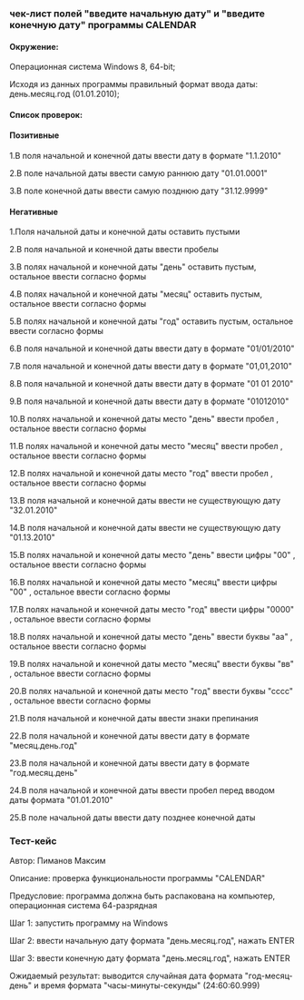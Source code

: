 ### чек-лист полей "введите начальную дату" и "введите конечную дату" программы CALENDAR
#### Окружение:

Операционная система Windows 8, 64-bit;

Исходя из данных программы правильный формат ввода даты: день.месяц.год (01.01.2010);

#### Список проверок:

#### Позитивные

1.В поля начальной и конечной даты ввести дату в формате "1.1.2010"

2.В поле начальной даты ввести самую раннюю дату "01.01.0001" 

3.В поле конечной даты ввести самую позднюю дату "31.12.9999" 

#### Негативные

1.Поля начальной даты и конечной даты оставить пустыми

2.В поля начальной и конечной даты ввести пробелы 

3.В полях начальной и конечной даты "день" оставить пустым, остальное ввести согласно формы 

4.В полях начальной и конечной даты "месяц" оставить пустым, остальное ввести согласно формы 

5.В полях начальной и конечной даты "год" оставить пустым, остальное ввести согласно формы 

6.В поля начальной и конечной даты ввести дату в формате "01/01/2010" 

7.В поля начальной и конечной даты ввести дату в формате "01,01,2010" 

8.В поля начальной и конечной даты ввести дату в формате "01 01 2010" 

9.В поля начальной и конечной даты ввести дату в формате "01012010" 

10.В полях начальной и конечной даты место "день" ввести пробел , остальное ввести согласно формы 

11.В полях начальной и конечной даты место "месяц" ввести пробел , остальное ввести согласно формы 

12.В полях начальной и конечной даты место "год" ввести пробел , остальное ввести согласно формы 

13.В поля начальной и конечной даты ввести не существующую дату "32.01.2010" 

14.В поля начальной и конечной даты ввести не существующую дату "01.13.2010" 

15.В полях начальной и конечной даты место "день" ввести цифры "00" , остальное ввести согласно формы 

16.В полях начальной и конечной даты место "месяц" ввести цифры "00" , остальное ввести согласно формы 

17.В полях начальной и конечной даты место "год" ввести цифры "0000" , остальное ввести согласно формы 

18.В полях начальной и конечной даты место "день" ввести буквы "аа" , остальное ввести согласно формы 

19.В полях начальной и конечной даты место "месяц" ввести буквы "вв" , остальное ввести согласно формы 

20.В полях начальной и конечной даты место "год" ввести буквы "сссс" , остальное ввести согласно формы 

21.В поля начальной и конечной даты ввести знаки препинания 

22.В поля начальной и конечной даты ввести дату в формате "месяц.день.год" 

23.В поля начальной и конечной даты ввести дату в формате "год.месяц.день" 	

24.В поля начальной и конечной даты ввести пробел перед вводом даты формата "01.01.2010" 

25.В поле начальной даты ввести дату позднее конечной даты 

### Тест-кейс

Автор: Пиманов Максим

Описание: проверка функциональности программы "CALENDAR"

Предусловие: программа должна быть распакована на компьютер, операционная система 64-разрядная

Шаг 1: запустить программу на Windows

Шаг 2: ввести начальную дату формата "день.месяц.год", нажать ENTER

Шаг 3: ввести конечную дату формата "день.месяц.год", нажать ENTER

Ожидаемый результат: выводится случайная дата формата "год-месяц-день" и время формата "часы-минуты-секунды" (24:60:60.999)
